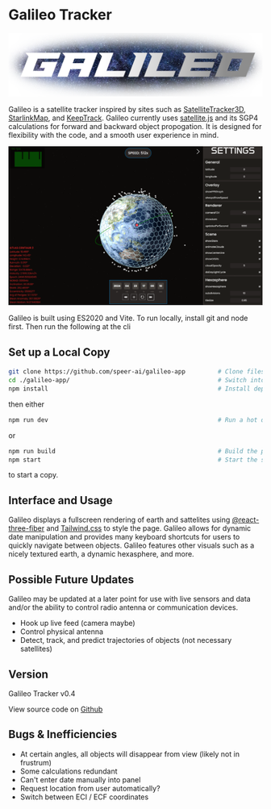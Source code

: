 # Galileo Tracker

![titleLogo](public/galileo_banner.png)

Galileo is a satellite tracker inspired by sites such as [SatelliteTracker3D](https://satellitetracker3d.com/), [StarlinkMap](https://satellitemap.space/), and [KeepTrack](https://github.com/thkruz/keeptrack.space). Galileo currently uses [satellite.js](https://github.com/shashwatak/satellite-js) and its SGP4 calculations for forward and backward object propogation. It is designed for flexibility with the code, and a smooth user experience in mind.

![demoPicture](public/demo.png)

Galileo is built using ES2020 and Vite. To run locally, install git and node first. Then run the following at the cli

## Set up a Local Copy

```bash
git clone https://github.com/speer-ai/galileo-app         # Clone files to local
cd ./galileo-app/                                         # Switch into the directory
npm install                                               # Install dependencies
```

then either

```bash
npm run dev                                               # Run a hot dev version
```

or 

```bash
npm run build                                             # Build the project
npm start                                                 # Start the server
```

to start a copy.

## Interface and Usage
Galileo displays a fullscreen rendering of earth and sattelites using [@react-three-fiber](https://github.com/pmndrs/react-three-fiber) and [Tailwind.css](https://tailwindcss.com/) to style the page. Galileo allows for dynamic date manipulation and provides many keyboard shortcuts for users to quickly navigate between objects. Galileo features other visuals such as a nicely textured earth, a dynamic hexasphere, and more.

## Possible Future Updates
Galileo may be updated at a later point for use with live sensors and data and/or the ability to control radio antenna or communication devices.

- Hook up live feed (camera maybe)
- Control physical antenna
- Detect, track, and predict trajectories of objects (not necessary satellites)

## Version
Galileo Tracker v0.4

View source code on [Github](https://github.com/speer-ai/galileo-app)

## Bugs & Inefficiencies
- At certain angles, all objects will disappear from view (likely not in frustrum)
- Some calculations redundant
- Can't enter date manually into panel
- Request location from user automatically?
- Switch between ECI / ECF coordinates
